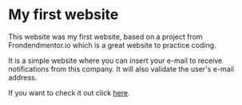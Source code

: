 # My first website

This website was my first website, based on a project from Frondendmentor.io which is a great website to practice coding.

It is a simple website where you can insert your e-mail to receive notifications from this company. It will also validate the user's e-mail address.

If you want to check it out click [here](https://sad-neumann-9c6543.netlify.app/).

